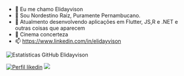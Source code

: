 - 👋 Eu me chamo Elidayvison
- 👀 Sou Nordestino Raiz, Puramente Pernambucano.
- 🌱 Atualmento desenvolvendo aplicações em Flutter, JS,R e .NET e outras coisas que aparecem 
- 💞️ Cinema concerteza
- 📫 https://www.linkedin.com/in/elidayvison


![Estatísticas GitHub Elidayvison](https://github-readme-stats.vercel.app/api?username=elidayvison&show_icons=true&theme=vision-friendly-dark)

[![Perfil likedin](https://img.shields.io/badge/Perfil-Linkedin-blue)](https://www.linkedin.com/in/elidayvison-jos%C3%A9-3504561a9) ![]( https://img.shields.io/github/followers/elidayvison?style=social)

<!---
Elidayvison/Elidayvison is a ✨ special ✨ repository because its `README.md` (this file) appears on your GitHub profile.
You can click the Preview link to take a look at your changes.
--->
